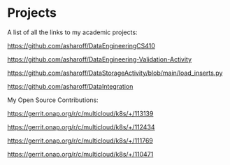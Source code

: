 # Projects
A list of all the links to my academic projects:

https://github.com/asharoff/DataEngineeringCS410

https://github.com/asharoff/DataEngineering-Validation-Activity

https://github.com/asharoff/DataStorageActivity/blob/main/load_inserts.py

https://github.com/asharoff/DataIntegration

My Open Source Contributions:

https://gerrit.onap.org/r/c/multicloud/k8s/+/113139

https://gerrit.onap.org/r/c/multicloud/k8s/+/112434

https://gerrit.onap.org/r/c/multicloud/k8s/+/111769

https://gerrit.onap.org/r/c/multicloud/k8s/+/110471
